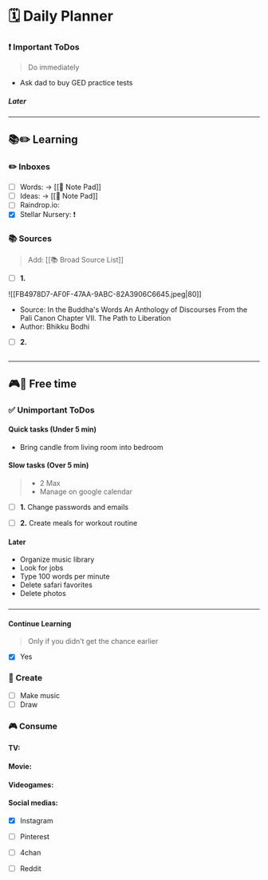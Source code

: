 # 🗓 Daily Planner

### ❗️ Important ToDos

> Do immediately

- Ask dad to buy GED practice tests

##### Later

#### 
___

## **📚✏️ Learning**

### ✏️ Inboxes

- [ ] Words:  -> [[📝 Note Pad]]
- [ ] Ideas:  -> [[📝 Note Pad]]
- [ ] Raindrop.io: 
- [x] Stellar Nursery: ❗️

### 📚 Sources

> Add: [[📚 Broad Source List]]

- [ ] **1.** 

![[FB4978D7-AF0F-47AA-9ABC-82A3906C6645.jpeg|80]]
- Source: In the Buddha's Words An Anthology of Discourses From the Pali Canon Chapter VII. The Path to Liberation
- Author: Bhikku Bodhi

- [ ] **2.**

## 
 ___
 
## **🎮🎨 Free time**

### ✅ Unimportant ToDos

#### Quick tasks (Under 5 min)

- Bring candle from living room into bedroom

#### Slow tasks (Over 5 min)

> - 2 Max
> - Manage on google calendar

- [ ] **1.** Change passwords and emails

- [ ] **2.** Create meals for workout routine

#### Later
- Organize music library 
- Look for jobs
- Type 100 words per minute
- Delete safari favorites 
- Delete photos

### 
 ___

#### Continue Learning

> Only if you didn’t get the chance earlier

- [x] Yes

### 🎨 Create

- [ ] Make music
- [ ] Draw

### 🎮 Consume

#### TV:



#### Movie: 


#### Videogames:


#### Social medias:

- [x] Instagram
- [ ] Pinterest
- [ ] 4chan
- [ ] Reddit


